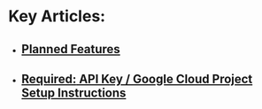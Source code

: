 # Key Articles:
* ## [Planned Features](Planned-Features)
* ## [**Required:** API Key / Google Cloud Project Setup Instructions](https://github.com/ThioJoe/Auto-Synced-Translated-Dubs/wiki/Instructions:-Obtaining-an-API-Key)